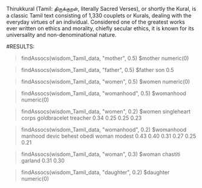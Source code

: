 Thirukkural (Tamil: திருக்குறள், literally Sacred Verses), or shortly the Kural, is a classic Tamil text consisting of 1,330 couplets or Kurals, dealing with the everyday virtues of an individual. Considered one of the greatest works ever written on ethics and morality, chiefly secular ethics, it is known for its universality and non-denominational nature.


#RESULTS: 

> findAssocs(wisdom_Tamil_data, "mother", 0.5)
$mother
numeric(0)

> findAssocs(wisdom_Tamil_data, "father", 0.5)
$father
son 
0.5 

> findAssocs(wisdom_Tamil_data, "women", 0.5)
$women
numeric(0)

> findAssocs(wisdom_Tamil_data, "womanhood", 0.5)
$womanhood
numeric(0)

> findAssocs(wisdom_Tamil_data, "women", 0.2)
$women
 singleheart       corps  goldbracelet     treacher
       0.34        0.25         0.25           0.23 
       
> findAssocs(wisdom_Tamil_data, "womanhood", 0.2)
$womanhood
manhood   devic  behest   obedi   woman  modest 
   0.43    0.40    0.31    0.27    0.25    0.21 

> findAssocs(wisdom_Tamil_data, "woman", 0.3)
$woman
chastiti  garland 
    0.31     0.30 
    
> findAssocs(wisdom_Tamil_data, "daughter", 0.2)
$daughter
numeric(0)
